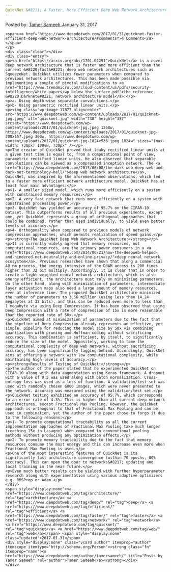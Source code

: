 ```yaml
---
QuickNet &#8211; A Faster, More Efficient Deep Web Network Architecture
---
```

<article class="post-listing post-17870 post type-post status-publish format-standard has-post-thumbnail hentry  tag-architecture tag-deep tag-efficient tag-faster tag-network tag-quicknet tag-web">
    <div class="post-inner">
        <span>Posted by: <a href="https://www.deepdotweb.com/author/tamersameeh/" title="">Tamer Sameeh </a></span>
    <span>January 31, 2017</span>
    
    <span><a href="https://www.deepdotweb.com/2017/01/31/quicknet-faster-efficient-deep-web-network-architecture/#comments">4 Comments</a></span>
    </p>
    <div class="clear"></div>
    <div class="entry">
    <p><a href="https://arxiv.org/abs/1701.02291">QuickNet</a> is a novel deep network architecture that is faster and more efficient than the current &#8220;fast&#8221; deep web network architectures such as SqueezeNet. QuickNet utilizes fewer parameters when compared to previous network architectures. This has been made possible via implementing a couple of pivotal modifications to <a href="https://www.trendmicro.com/cloud-content/us/pdfs/security-intelligence/white-papers/wp_below_the_surface.pdf">the reference &#8220;Darknet&#8221; network architecture model</a>:</p>
    <p>a- Using depth-wise separable convolutions.</p>
    <p>b- Using parametric rectified linear units.</p>
    <p><img class="wp-image-17877 aligncenter" src="https://www.deepdotweb.com/wp-content/uploads/2017/01/quicknet-jpg.jpeg" alt="quicknet.jpg" width="738" height="387" srcset="https://www.deepdotweb.com/wp-content/uploads/2017/01/quicknet-jpg.jpeg 1268w, https://www.deepdotweb.com/wp-content/uploads/2017/01/quicknet-jpg-300x157.jpeg 300w, https://www.deepdotweb.com/wp-content/uploads/2017/01/quicknet-jpg-1024x536.jpeg 1024w" sizes="(max-width: 738px) 100vw, 738px" /></p>
    <p>The creator of QuickNet proved that leaky rectified linear units at a given test time is equal to, from a computational point of view, parametric rectified linear units. He also observed that separable convolutions can be viewed as a compressed inception network. The <a href="https://www.deepdotweb.com/2015/06/08/the-dark-web-deep-web-and-dark-net-terminology-hell/">deep web network architecture</a>, QuickNet, was inspired by the aforementioned observations, which led to a faster more efficient network architecture model. QuickNet has at least four main advantages:</p>
    <p>1- A smaller sized model, which runs more efficiently on a system with constrained memory resources.</p>
    <p>2- A very fast network that runs more efficiently on a system with constrained processing power.</p>
    <p>3- QuickNet has yielded an accuracy of 95.7% on the CIFAR-10 Dataset. This outperforms results of all previous experiments, except one, yet QuickNet represents a group of orthogonal approaches that could be combined, rather than used individually, to yield even better levels of accuracy.</p>
    <p>4- Orthogonality when compared to previous models of network compression approaches, which permits realization of speed gains.</p>
    <p><strong>The QuickNet Deep Web Network Architecture:</strong></p>
    <p>It is currently widely agreed that memory resources, not computational resources, are the primary power consumers in a <a href="https://www.deepdotweb.com/2014/06/21/how-the-deepweb-helped-and-hindered-net-neutrality-and-online-privacy/">deep neural network ecosystem</a>. Previous researches have shown that along a commercial 40 nm process, the energy intensive of the DRAM access is 200 times higher than 32 bit multiply. Accordingly, it is clear that in order to create a light weighted neural network architecture, which is also energy efficient, the architecture must rely on minimizing parameters. On the other hand, along with minimization of parameters, intermediate layer activation maps also need a large amount of memory resources, even at inference time. The proposed QuickNet architecture minimized the number of parameters to 3.56 million (using less than 14.24 megabytes at 32 bits), and this can be reduced even more to less than 1 megabyte via using Deep Compression. It has been observed that using Deep Compression with a rate of compression of 15x is more reasonable than the reported rate of 50x.</p>
    <p>QuickNet aimed at minimization of parameters due to the fact that the pipeline of Deep Compression already represents an effective, yet simple, pipeline for reducing the model size by 50x via combining quantization with pruning and Huffman coding without sacrificing accuracy. This combination is sufficient, by itself, to significantly reduce the size of the model. Oppositely, working to tame the computational complexity of deep web networks, without sacrificing accuracy, has been significantly lagging behind. Accordingly, QuickNet aims at offering a network with low computational complexity, while maintaining high levels of accuracy.</p>
    <p><strong>Results of Testing of QuickNet:</strong></p>
    <p>The author of the paper stated that he experimented QuickNet on CIFAR-10 along with data augmentation using Keras framework. A dropout with a value of 0.5 was used along with batch normalization. Cross-entropy loss was used as a loss of function. A validation/test set was used with randomly chosen 6000 images, which were never presented to the network. Accuracy was measured using the validation/test set.</p>
    <p>QuickNet testing exhibited an accuracy of 95.7%, which corresponds to an error rate of 4.3%. This is higher than all current deep network architectures, except Fractional Max Pooling. However, the QuickNet approach is orthogonal to that of Fractional Max Pooling and can be used in combination, yet the author of the paper chose to forgo it due to the following reasons:</p>
    <p>1- To promote computational tractability as all the current implementation approaches of Fractional Max Pooling take much longer (reaching 15x in Lasagne) when compared to conventional pooling methods without producing any optimization effects.</p>
    <p>2- To promote memory tractability due to the fact that memory resources consume the most energy and this can increase even more when Fractional Max Pooling is used.</p>
    <p>One of the most interesting features of QuickNet is its significantly fast architecture convergence (within 70 epochs, 80% accuracy). This can open the door to networks&#8217; updating and local training in the near future.</p>
    <p>Even much better results can be yielded with further hyperparameter research along with experimentation using various adaptive optimizers e.g. RMSProp or Adam.</p>
    </div>
    <span style="display:none"><a href="https://www.deepdotweb.com/tag/architecture/" rel="tag">architecture</a> <a href="https://www.deepdotweb.com/tag/deep/" rel="tag">deep</a> <a href="https://www.deepdotweb.com/tag/efficient/" rel="tag">efficient</a> <a href="https://www.deepdotweb.com/tag/faster/" rel="tag">faster</a> <a href="https://www.deepdotweb.com/tag/network/" rel="tag">network</a> <a href="https://www.deepdotweb.com/tag/quicknet/" rel="tag">quicknet</a> <a href="https://www.deepdotweb.com/tag/web/" rel="tag">web</a></span> <span style="display:none" class="updated">2017-01-31</span>
    <div style="display:none" class="vcard author" itemprop="author" itemscope itemtype="http://schema.org/Person"><strong class="fn" itemprop="name"><a href="https://www.deepdotweb.com/author/tamersameeh/" title="Posts by Tamer Sameeh" rel="author">Tamer Sameeh</a></strong></div>
    </div>
</article>

